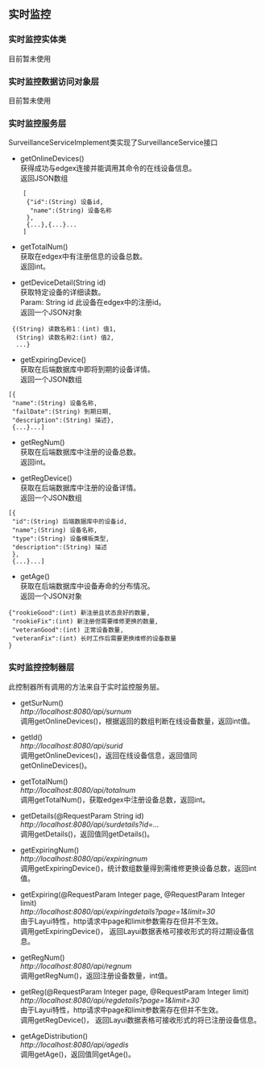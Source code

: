 ## 实时监控
### 实时监控实体类
目前暂未使用
### 实时监控数据访问对象层
目前暂未使用
### 实时监控服务层  
SurveillanceServiceImplement类实现了SurveillanceService接口
+ getOnlineDevices()  
获得成功与edgex连接并能调用其命令的在线设备信息。  
返回JSON数组  
```
    [
     {"id":(String) 设备id,
      "name":(String) 设备名称
     },
     {...},{...}...
    ]
```
    
+ getTotalNum()  
获取在edgex中有注册信息的设备总数。  
返回int。

+ getDeviceDetail(String id)  
获取特定设备的详细读数。  
Param: String id 此设备在edgex中的注册id。  
返回一个JSON对象   
```
 {(String) 读数名称1：(int) 值1,
  (String) 读数名称2:(int) 值2,
  ...}
```

+ getExpiringDevice()  
获取在后端数据库中即将到期的设备详情。  
返回一个JSON数组  
```
[{
 "name":(String) 设备名称,
 "failDate":(String) 到期日期,
 "description":(String) 描述},
 {...}...]
```

+ getRegNum()  
获取在后端数据库中注册的设备总数。  
返回int。

+ getRegDevice()  
获取在后端数据库中注册的设备详情。  
返回一个JSON数组  
```
[{
 "id":(String) 后端数据库中的设备id,
 "name";(String) 设备名称,
 "type":(String) 设备模板类型,
 "description":(String) 描述
 },
 {...}...]
```

+ getAge()  
获取在后端数据库中设备寿命的分布情况。  
返回一个JSON对象  
```
{"rookieGood":(int) 新注册且状态良好的数量,
 "rookieFix":(int) 新注册但需要维修更换的数量,
 "veteranGood":(int) 正常设备数量,
 "veteranFix":(int) 长时工作后需要更换维修的设备数量
}
```
### 实时监控控制器层
此控制器所有调用的方法来自于实时监控服务层。

+ getSurNum()  
*http://localhost:8080/api/surnum*  
调用getOnlineDevices()，根据返回的数组判断在线设备数量，返回int值。

+ getId()  
*http://localhost:8080/api/surid*  
调用getOnlineDevices()，返回在线设备信息，返回值同getOnlineDevices()。

+ getTotalNum()  
*http://localhost:8080/api/totalnum*   
调用getTotalNum()，获取edgex中注册设备总数，返回int。

+ getDetails(@RequestParam String id)  
*http://localhost:8080/api/surdetails?id=...*  
调用getDetails()，返回值同getDetails()。

+ getExpiringNum()  
*http://localhost:8080/api/expiringnum*  
调用getExpiringDevice()，统计数组数量得到需维修更换设备总数，返回int值。

+ getExpiring(@RequestParam Integer page, @RequestParam Integer limit)  
*http://localhost:8080/api/expiringdetails?page=1&limit=30*  
由于Layui特性，http请求中page和limit参数需存在但并不生效。  
调用getExpiringDevice()，
返回Layui数据表格可接收形式的将过期设备信息。

+ getRegNum()  
*http://localhost:8080/api/regnum*  
调用getRegNum()，返回注册设备数量，int值。

+ getReg(@RequestParam Integer page, @RequestParam Integer limit)  
*http://localhost:8080/api/regdetails?page=1&limit=30*  
由于Layui特性，http请求中page和limit参数需存在但并不生效。  
调用getRegDevice()，
返回Layui数据表格可接收形式的将已注册设备信息。

+ getAgeDistribution()  
*http://localhost:8080/api/agedis*  
调用getAge()，返回值同getAge()。  